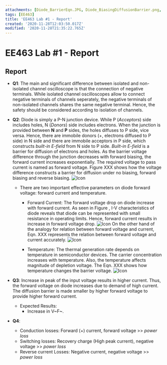 ```yaml
---
attachments: [Diode_BarrierEqn.JPG, Diode_BiasingDiffusionBarrier.png, Diode_CurrentEqn.JPG, Diode_IVChar.jpg]
tags: [EE463]
title: 'EE463 Lab #1 - Report'
created: '2020-11-28T12:03:50.017Z'
modified: '2020-11-28T21:35:22.765Z'
---
```


# EE463 Lab #1 - Report

## Report

- **Q1**: The main and significant difference between isolated and non-isolated channel oscilloscope is that the connection of negative terminals. While isolated channel oscilloscopes allow to connect negative terminals of channels seperately, the negative terminals of non-isolated channels shares the same negative terminal. Hence, the safety should be considered according to isolation of channels.

- **Q2**: Diode is simply a P-N junction device. While P (*Acceptors*) side includes holes, N (*Donors*) side includes electrons. When the junction is provided between **N** and **P** sides, the holes diffuses to P side, vice versa. Hence, there are immobile donors (+, electrons diffused to P side) in N side and there are immobile acceptors in P side, which constructs *built-in E-field* from N side to P side.
  *Built-in E-field* is a barrier for diffusion of electrons and holes. As the barrier voltage difference through the junction decreases with forward biasing, the forward current increases exponentially. The required voltage to pass current is named as forward voltage. Figure XXX shows how the voltage difference constructs a barrier for diffusion under no biasing, forward biasing and reverse biasing.
![Icon](@attachment/Diode_BiasingDiffusionBarrier.PNG)


  * There are two important effective parameters on diode forward voltage: forward current and temperature.
    * Forward Current: The forward voltage drop on diode increase with forward current. As seen in Figure , I-V characteristics of diode reveals that diode can be represented with small resistance in operating limits. Hence, forward current results in increase in forward voltage drop.
    ![Icon](@attachment/Diode_IVChar.JPG)
    On the other hand of the analogy for relation between forward voltage and current, Eqn. XXX represents the relation between forward voltage and current accurately.
    ![Icon](@attachment/Diode_CurrentEqn.JPG)
    

    * Temperature: The thermal generation rate depends on temperature in semiconductor devices. The carrier concentration increases with temperature. Also, the temperature affects magnitude of depletion voltage. The Eqn. XXX shows how temperature changes the barrier voltage.
    ![Icon](@attachment/Diode_BarrierEqn.JPG)

- **Q3**: Increase in peak of the input  voltage results in higher current. Thus, the forward voltage on diode increases due to demand of high current. The diffusion barrier is made smaller by higher forward voltage to provide higher forward current. 
  * Expected Results: 
    * Increase in V~F~.

- **Q4**:
  * Conduction losses: Forward (+) current, forward voltage >> *power loss*
  * Switching losses: Recovery charge (High peak current), negative voltage >> *power loss*
  * Reverse current Losses: Negative current, negative voltage >> *power loss*

    
